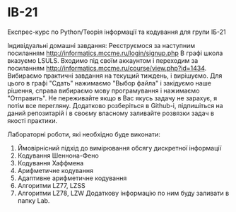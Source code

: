 # IB-21
Експрес-курс по Python/Теорія інформації та кодування для групи ІБ-21

Індивідуальні домашні завдання:
Реєструємося за наступним посиланням http://informatics.mccme.ru/login/signup.php
В графі школа вказуємо LSULS. Входимо під своїм аккаунтом і переходим за посиланням http://informatics.mccme.ru/course/view.php?id=1434. Вибираємо практичні завдання на текущий тиждень, і вирішуємо. Для цього в графі "Сдать" нажимаємо "Выбор файла" і закідуємо наше рішення, справа вибираємо мову програмування і нажимаємо "Отправить". Не переживайте якщо в Вас якусь задачу не зарахує, я потім все перегляну. Додатково розберіться в Github-i, підпишіться на даний репозитарій і в своєму власному заливайте розвязки задач в якості практики.

Лабораторні роботи, які необхідно буде виконати:
1. Ймовірнісний підхід до вимірювання обсягу дискретної інформації
2. Кодування Шеннона-Фено
3. Кодування Хаффмена
4. Арифметичне кодування
5. Адаптивне арифметичне кодування
6. Алгоритми LZ77, LZSS
7. Алгоритми LZ78, LZW 
Додаткову інформацію по ним буду заливати в папку Lab.

